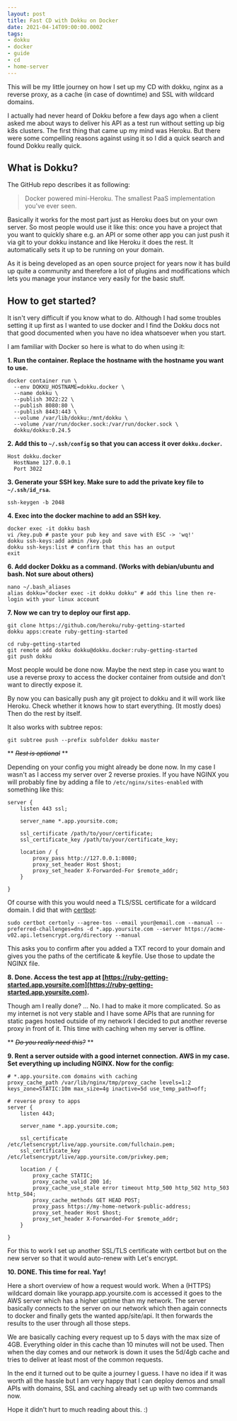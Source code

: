 ```yaml
---
layout: post
title: Fast CD with Dokku on Docker
date: 2021-04-14T09:00:00.000Z
tags:
- dokku
- docker
- guide
- cd
- home-server
---
```


This will be my little journey on how I set up my CD with dokku, nginx as a reverse proxy, as a cache (in case of downtime) and SSL with wildcard domains.

I actually had never heard of Dokku before a few days ago when a client asked me about ways to deliver his API as a test run without setting up big k8s clusters. The first thing that came up my mind was Heroku. But there were some compelling reasons against using it so I did a quick search and found Dokku really quick.

## What is Dokku?

The GitHub repo describes it as following:

> Docker powered mini-Heroku. The smallest PaaS implementation you've ever seen.

Basically it works for the most part just as Heroku does but on your own server. So most people would use it like this: once you have a project that you want to quickly share e.g. an API or some other app you can just push it via git to your dokku instance and like Heroku it does the rest. It automatically sets it up to be running on your domain.

As it is being developed as an open source project for years now it has build up quite a community and therefore a lot of plugins and modifications which lets you manage your instance very easily for the basic stuff.

## How to get started?

It isn't very difficult if you know what to do. Although I had some troubles setting it up first as I wanted to use docker and I find the Dokku docs not that good documented when you have no idea whatsoever when you start.

I am familiar with Docker so here is what to do when using it:

<!--kg-card-begin: markdown-->

**1. Run the container. Replace the hostname with the hostname you want to use.**

    docker container run \
      --env DOKKU_HOSTNAME=dokku.docker \
      --name dokku \
      --publish 3022:22 \
      --publish 8080:80 \
      --publish 8443:443 \
      --volume /var/lib/dokku:/mnt/dokku \
      --volume /var/run/docker.sock:/var/run/docker.sock \
      dokku/dokku:0.24.5

**2. Add this to `~/.ssh/config` so that you can access it over `dokku.docker`.**

    Host dokku.docker
      HostName 127.0.0.1
      Port 3022

**3. Generate your SSH key. Make sure to add the private key file to `~/.ssh/id_rsa`.**

    ssh-keygen -b 2048

**4. Exec into the docker machine to add an SSH key.**

    docker exec -it dokku bash
    vi /key.pub # paste your pub key and save with ESC -> 'wq!'
    dokku ssh-keys:add admin /key.pub
    dokku ssh-keys:list # confirm that this has an output
    exit

**6. Add docker Dokku as a command. (Works with debian/ubuntu and bash. Not sure about others)**

    nano ~/.bash_aliases
    alias dokku="docker exec -it dokku dokku" # add this line then re-login with your linux account

**7. Now we can try to deploy our first app.**

    git clone https://github.com/heroku/ruby-getting-started
    dokku apps:create ruby-getting-started
    
    cd ruby-getting-started
    git remote add dokku dokku@dokku.docker:ruby-getting-started
    git push dokku

Most people would be done now. Maybe the next step in case you want to use a reverse proxy to access the docker container from outside and don't want to directly expose it.

By now you can basically push any git project to dokku and it will work like Heroku. Check whether it knows how to start everything. (It mostly does) Then do the rest by itself.

It also works with subtree repos:

    git subtree push --prefix subfolder dokku master

** ~~_Rest is optional_~~ **

Depending on your config you might already be done now. In my case I wasn't as I access my server over 2 reverse proxies. If you have NGINX you will probably fine by adding a file to `/etc/nginx/sites-enabled` with something like this:

    server {
        listen 443 ssl;
    
        server_name *.app.yoursite.com;
    
        ssl_certificate /path/to/your/certificate;
        ssl_certificate_key /path/to/your/certificate_key;
    
        location / {
            proxy_pass http://127.0.0.1:8080;
            proxy_set_header Host $host;
            proxy_set_header X-Forwarded-For $remote_addr;
        }
    
    }

Of course with this you would need a TLS/SSL certificate for a wildcard domain. I did that with [certbot](https://certbot.eff.org/instructions):

    sudo certbot certonly --agree-tos --email your@email.com --manual --preferred-challenges=dns -d *.app.yoursite.com --server https://acme-v02.api.letsencrypt.org/directory --manual

This asks you to confirm after you added a TXT record to your domain and gives you the paths of the certificate & keyfile. Use those to update the NGINX file.

**8. Done. Access the test app at [https://ruby-getting-started.app.yoursite.com](https://ruby-getting-started.app.yoursite.com).**

Though am I really done? ... No. I had to make it more complicated. So as my internet is not very stable and I have some APIs that are running for static pages hosted outside of my network I decided to put another reverse proxy in front of it. This time with caching when my server is offline.

** ~~_Do you really need this?_~~ **

**9. Rent a server outside with a good internet connection. AWS in my case. Set everything up including NGINX. Now for the config:**

    # *.app.yoursite.com domains with caching
    proxy_cache_path /var/lib/nginx/tmp/proxy_cache levels=1:2 keys_zone=STATIC:10m max_size=4g inactive=5d use_temp_path=off;
    
    # reverse proxy to apps
    server {
        listen 443;
    
        server_name *.app.yoursite.com;
    
        ssl_certificate /etc/letsencrypt/live/app.yoursite.com/fullchain.pem;
        ssl_certificate_key /etc/letsencrypt/live/app.yoursite.com/privkey.pem;
    
        location / {
            proxy_cache STATIC;
            proxy_cache_valid 200 1d;
            proxy_cache_use_stale error timeout http_500 http_502 http_503 http_504;
            proxy_cache_methods GET HEAD POST;
            proxy_pass https://my-home-network-public-address;
            proxy_set_header Host $host;
            proxy_set_header X-Forwarded-For $remote_addr;
        }
    
    }

For this to work I set up another SSL/TLS certificate with certbot but on the new server so that it would auto-renew with Let's encrypt.

**10. DONE. This time for real. Yay!**

Here a short overview of how a request would work. When a (HTTPS) wildcard domain like yourapp.app.yoursite.com is accessed it goes to the AWS server which has a higher uptime than my network. The server basically connects to the server on our network which then again connects to docker and finally gets the wanted app/site/api. It then forwards the results to the user through all those steps.

We are basically caching every request up to 5 days with the max size of 4GB. Everything older in this cache than 10 minutes will not be used. Then when the day comes and our network is down it uses the 5d/4gb cache and tries to deliver at least most of the common requests.

<!--kg-card-end: markdown-->

In the end it turned out to be quite a journey I guess. I have no idea if it was worth all the hassle but I am very happy that I can deploy demos and small APIs with domains, SSL and caching already set up with two commands now.

Hope it didn't hurt to much reading about this. :)

